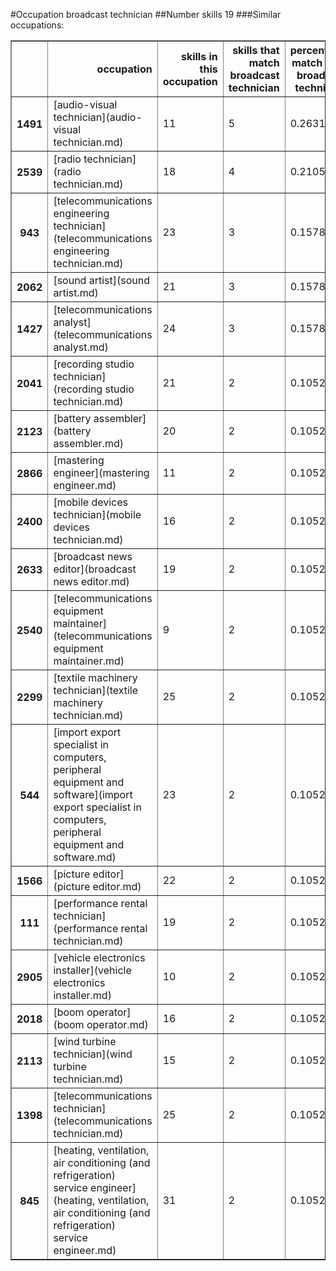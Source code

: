 #Occupation broadcast technician
##Number skills 19
###Similar occupations:
<table border="1" class="dataframe">
  <thead>
    <tr style="text-align: right;">
      <th></th>
      <th>occupation</th>
      <th>skills in this occupation</th>
      <th>skills that match broadcast technician</th>
      <th>percentage match with broadcast technician</th>
      <th>skills not in broadcast technician</th>
    </tr>
  </thead>
  <tbody>
    <tr>
      <th>1491</th>
      <td>[audio-visual technician](audio-visual technician.md)</td>
      <td>11</td>
      <td>5</td>
      <td>0.263158</td>
      <td>6</td>
    </tr>
    <tr>
      <th>2539</th>
      <td>[radio technician](radio technician.md)</td>
      <td>18</td>
      <td>4</td>
      <td>0.210526</td>
      <td>14</td>
    </tr>
    <tr>
      <th>943</th>
      <td>[telecommunications engineering technician](telecommunications engineering technician.md)</td>
      <td>23</td>
      <td>3</td>
      <td>0.157895</td>
      <td>20</td>
    </tr>
    <tr>
      <th>2062</th>
      <td>[sound artist](sound artist.md)</td>
      <td>21</td>
      <td>3</td>
      <td>0.157895</td>
      <td>18</td>
    </tr>
    <tr>
      <th>1427</th>
      <td>[telecommunications analyst](telecommunications analyst.md)</td>
      <td>24</td>
      <td>3</td>
      <td>0.157895</td>
      <td>21</td>
    </tr>
    <tr>
      <th>2041</th>
      <td>[recording studio technician](recording studio technician.md)</td>
      <td>21</td>
      <td>2</td>
      <td>0.105263</td>
      <td>19</td>
    </tr>
    <tr>
      <th>2123</th>
      <td>[battery assembler](battery assembler.md)</td>
      <td>20</td>
      <td>2</td>
      <td>0.105263</td>
      <td>18</td>
    </tr>
    <tr>
      <th>2866</th>
      <td>[mastering engineer](mastering engineer.md)</td>
      <td>11</td>
      <td>2</td>
      <td>0.105263</td>
      <td>9</td>
    </tr>
    <tr>
      <th>2400</th>
      <td>[mobile devices technician](mobile devices technician.md)</td>
      <td>16</td>
      <td>2</td>
      <td>0.105263</td>
      <td>14</td>
    </tr>
    <tr>
      <th>2633</th>
      <td>[broadcast news editor](broadcast news editor.md)</td>
      <td>19</td>
      <td>2</td>
      <td>0.105263</td>
      <td>17</td>
    </tr>
    <tr>
      <th>2540</th>
      <td>[telecommunications equipment maintainer](telecommunications equipment maintainer.md)</td>
      <td>9</td>
      <td>2</td>
      <td>0.105263</td>
      <td>7</td>
    </tr>
    <tr>
      <th>2299</th>
      <td>[textile machinery technician](textile machinery technician.md)</td>
      <td>25</td>
      <td>2</td>
      <td>0.105263</td>
      <td>23</td>
    </tr>
    <tr>
      <th>544</th>
      <td>[import export specialist in computers, peripheral equipment and software](import export specialist in computers, peripheral equipment and software.md)</td>
      <td>23</td>
      <td>2</td>
      <td>0.105263</td>
      <td>21</td>
    </tr>
    <tr>
      <th>1566</th>
      <td>[picture editor](picture editor.md)</td>
      <td>22</td>
      <td>2</td>
      <td>0.105263</td>
      <td>20</td>
    </tr>
    <tr>
      <th>111</th>
      <td>[performance rental technician](performance rental technician.md)</td>
      <td>19</td>
      <td>2</td>
      <td>0.105263</td>
      <td>17</td>
    </tr>
    <tr>
      <th>2905</th>
      <td>[vehicle electronics installer](vehicle electronics installer.md)</td>
      <td>10</td>
      <td>2</td>
      <td>0.105263</td>
      <td>8</td>
    </tr>
    <tr>
      <th>2018</th>
      <td>[boom operator](boom operator.md)</td>
      <td>16</td>
      <td>2</td>
      <td>0.105263</td>
      <td>14</td>
    </tr>
    <tr>
      <th>2113</th>
      <td>[wind turbine technician](wind turbine technician.md)</td>
      <td>15</td>
      <td>2</td>
      <td>0.105263</td>
      <td>13</td>
    </tr>
    <tr>
      <th>1398</th>
      <td>[telecommunications technician](telecommunications technician.md)</td>
      <td>25</td>
      <td>2</td>
      <td>0.105263</td>
      <td>23</td>
    </tr>
    <tr>
      <th>845</th>
      <td>[heating, ventilation, air conditioning (and refrigeration) service engineer](heating, ventilation, air conditioning (and refrigeration) service engineer.md)</td>
      <td>31</td>
      <td>2</td>
      <td>0.105263</td>
      <td>29</td>
    </tr>
  </tbody>
</table>
